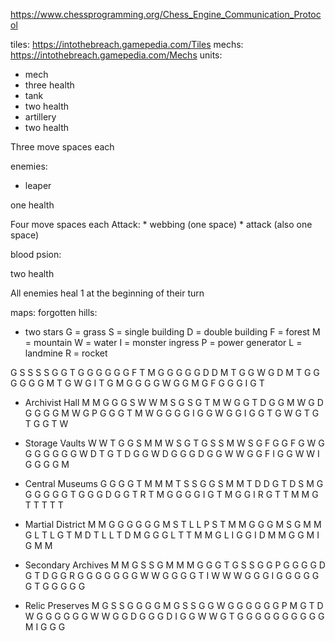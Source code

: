 https://www.chessprogramming.org/Chess_Engine_Communication_Protocol

tiles: https://intothebreach.gamepedia.com/Tiles
mechs: https://intothebreach.gamepedia.com/Mechs
units:
* mech
 * three health
* tank
 * two health
* artillery
 * two health

Three move spaces each

enemies:
* leaper

one health

Four move spaces each
    Attack:
    * webbing (one space)
    * attack (also one space)

blood psion:

two health

All enemies heal 1 at the beginning of their turn

maps:
forgotten hills:
* two stars
G = grass
S = single building
D = double building
F = forest
M = mountain
W = water
I = monster ingress
P = power generator
L = landmine
R = rocket

G S S S S G G T
G G G G G G F T
M G G G G G D D
M T G G W G D M
T G G G G G G M
T G W G I T G M
G G G G W G G M
G F G G G I G T

* Archivist Hall
M M G G G S W W
M S G S G T M W
G G T D G G M W
G D G G G G M W
G P G G G T M W
G G G G I G G W
G G I G G T G W
G T G T G G T W

* Storage Vaults
W W T G G S M M
W S G T G S S M
W S G F G G F G
W G G G G G G G
W D T G T D G G
W D G G G D G G
W W G G F I G G
W W I G G G G M

* Central Museums
G G G G T M M M
T S S G G S M M
T D D G T D S M
G G G G G G T G
G G D G G T R T
M G G G G I G T
M G G I R G T T
M M G T T T T T

* Martial District
M M G G G G G G
M S T L L P S T
M M G G G M S G
M M G L T L G T
M D T L L T D M
G G G L T T M M
G L I G G I D M
M G G M I G M M

* Secondary Archives
M M G S S G M M
M G G G T G S S 
G G P G G G G D
G T D G G R G G
G G G G G W W G
G G G T I W W W
G G G I G G G G
G G T G G G G G

* Relic Preserves
M G S S G G G G
M G S S G G W G
G G G G G P M G
T D W G G G G G
G W W G G D G G
G D I G G W W G
T G G G G G G G 
G G G M I G G G